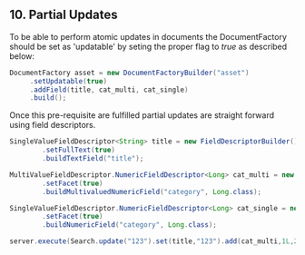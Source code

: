 ## 10. Partial Updates

To be able to perform atomic updates in documents the DocumentFactory should be set as 
'updatable' by seting the proper flag to _true_ as described below: 

```java
DocumentFactory asset = new DocumentFactoryBuilder("asset")
     .setUpdatable(true)
     .addField(title, cat_multi, cat_single)
     .build();
```

Once this pre-requisite are fulfilled partial updates are straight forward using field descriptors.

```java
SingleValueFieldDescriptor<String> title = new FieldDescriptorBuilder()
        .setFullText(true)
        .buildTextField("title");

MultiValueFieldDescriptor.NumericFieldDescriptor<Long> cat_multi = new FieldDescriptorBuilder()
        .setFacet(true)
        .buildMultivaluedNumericField("category", Long.class);

SingleValueFieldDescriptor.NumericFieldDescriptor<Long> cat_single = new FieldDescriptorBuilder()
        .setFacet(true)
        .buildNumericField("category", Long.class);

server.execute(Search.update("123").set(title,"123").add(cat_multi,1L,2L).remove(cat_single));    
```
